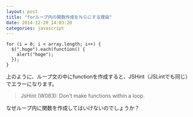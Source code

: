 ```yaml
---
layout: post
title: "forループ内の関数作成をＮＧにする理由"
date: 2014-12-20 14:03:20
categories: javascript
---
```

<pre><code>for (i = 0; i &lt; array.length; i++) {
  $(".hoge").each(function() {
    alert("hoge");
  });
}
</code></pre>

<p>上のように、ループ文の中にfunctionを作成すると、JSHint（JSLintでも同じ）でエラーになります。</p>

<blockquote>
  <p>JsHint (W083): Don't make functions within a loop.</p>
</blockquote>

<p>なぜループ内に関数を作成してはいけないのでしょうか？</p>
